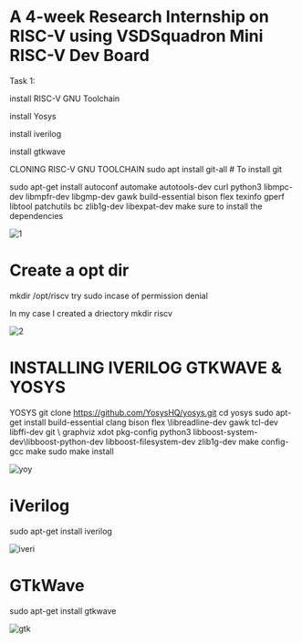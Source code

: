 # A 4-week Research Internship on RISC-V using VSDSquadron Mini RISC-V Dev Board
Task 1:

install RISC-V GNU Toolchain

install Yosys

install iverilog

install gtkwave

CLONING RISC-V GNU TOOLCHAIN
sudo apt install git-all # To install git

sudo apt-get install autoconf automake autotools-dev curl python3 libmpc-dev libmpfr-dev libgmp-dev gawk build-essential bison flex texinfo gperf libtool patchutils bc zlib1g-dev libexpat-dev make sure to install the dependencies

![1](https://github.com/maraputivishnusai/maraputivishnusai/assets/160378830/9e73b21d-5f57-4f27-b5a4-2c489b0d40f1)


# Create a opt dir
mkdir /opt/riscv try sudo incase of permission denial

In my case I created a driectory mkdir riscv

![2](https://github.com/maraputivishnusai/maraputivishnusai/assets/160378830/dd1838e8-9dff-4b8c-bf7c-eb15e49723c6)


# INSTALLING IVERILOG GTKWAVE & YOSYS
YOSYS
git clone https://github.com/YosysHQ/yosys.git cd yosys sudo apt-get install build-essential clang bison flex \libreadline-dev gawk tcl-dev libffi-dev git \ graphviz xdot pkg-config python3 libboost-system-dev\libboost-python-dev libboost-filesystem-dev zlib1g-dev make config-gcc make sudo make install

![yoy](https://github.com/maraputivishnusai/maraputivishnusai/assets/160378830/f9861c13-edc8-432d-8545-3228134550bf)






# iVerilog
sudo apt-get install iverilog


![iveri](https://github.com/maraputivishnusai/maraputivishnusai/assets/160378830/751aa030-ce0a-4da8-bd4e-2d59633ed5e8)
# GTkWave
sudo apt-get install gtkwave

![gtk](https://github.com/maraputivishnusai/maraputivishnusai/assets/160378830/bc6a7107-6d42-4eb7-ab36-9079111e341b)
